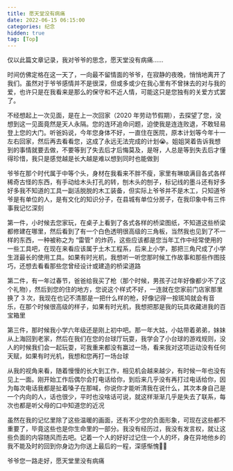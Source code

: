 ```yaml
---
title: 愿天堂没有病痛
date: 2022-06-15 06:15:00
categories: 纪念
hidden: true
tag: [Top]
---
```


仅以此篇文章记录，我对爷爷的思念，愿天堂没有病痛……

<!-- more -->

时间仿佛定格在这一天了，一向最不留情面的爷爷，在寂静的夜晚，悄悄地离开了我们。虽然对于爷爷感情并不是很深，但或多或少在我心里有不曾抹去的对与我的爱，也许只是在我看来是那么的保守和不近人情，可能这只是您独有的关爱方式罢了。

不经想起上一次见面，是在上一次回家（2020 年劳动节假期），去探望了您，没想到这一见面竟然是天人永隔。您的连环追命问题，迫使我是连连败退，不敢轻易登上您的大门。听爸妈说，今年您身体不好，一直住在医院，原本计划等今年十一左右回家，然后再去看看您，这成了永远无法完成的计划😭。姐姐哭着告诉我想到的事情就要去做，不要等到了失去后才后悔莫及，是呀，人总是等到失去后才懂得珍惜，我只是感觉越是长大越是难以想到同时也能做到

爷爷在那个时代属于中等个头，身材在我看来不胖不瘦，家里有琳琅满目各式各样稀奇古怪的东西，有手动给木头打孔的转，刨木头的刨子，标记线的墨斗还有好多好多我不知道的工具一副活脱脱的木工装备，但实际上爷爷并不是木工，只知道爷爷是有单位的人，是有文化的知识分子，在县城有单位分房子，在我印象中有三件事我记忆深刻

第一件，小时候去您家玩，在桌子上看到了各式各样的桥梁图纸，不知道这些桥梁都修建在哪里，然后看到了有一个白色透明很高级的三角板，当然我也见到了不一样的东西，一种被称之为 “雷管” 的炸药，这些应该都是您当年工作中经常使用的一些工具吧，在现在来看应该属于土木工程系，后来上小学，那把三角尺成了小学生涯最长的使用工具。如果有时光机，我想听一听您那时候工作故事和那些作图技巧，还想去看看那些您曾经设计或建造的桥梁道路

第二件，有一年过春节，爸爸给我买了枪（那个时候，男孩子过年好像都少不了这个礼物），然后到您的住的地方，您说这个样式不好，一连就在您家前门店家那里换了 3 次，我现在也记不清那是一把什么样的枪，好像记得一按斑鸠就会有音乐，在那个时候很高级的样子，如果有时光机，我想把那是我的玩具收藏进我的百宝箱里

第三件，那时候我小学六年级还是刚上初中吧。那一年大姑，小姑带着弟弟，妹妹从上海回到老家，然后在我们在您的台球厅玩耍，我学会了小台球的游戏规则，没人的时候我们会一起玩耍，可我重来都没有赢过一场，看来我对这项运动没有任何天赋，如果有时光机，我想和您再打一场台球

从我的视角来看，随着慢慢的长大到工作，相见机会越来越少，有时候一年也没有见上一面。刚开始工作后偶尔会打电话给你，到后来几乎没有再打过电话给你，因为每次电话我都是扯着嗓子在那喊，你说你才能听清我在说什么，其次本身自己是一个内向的人，话也很少，平时也没啥话可说，就这样渐渐几乎是失去了联系，每次也都是听父母的口中知道您的近况

虽然在我的记忆里除了这些温暖的画面，还有不少您的负面形象，可现在这些都不重要了，毕竟这些也是你生命里的一部分。我没有经历过，我没有发言权，就让这些负面的内容随风而去吧。记着一个人的好好过记住一个人的坏，身在异地他乡的我不能及时的回到你身边为你送上最后的一程，深感惭愧😮‍💨

爷爷您一路走好，愿天堂里没有病痛